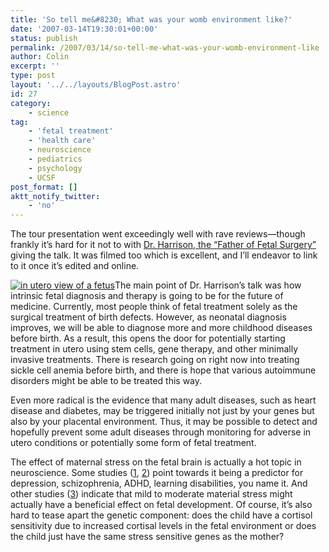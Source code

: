 ```yaml
---
title: 'So tell me&#8230; What was your womb environment like?'
date: '2007-03-14T19:30:01+00:00'
status: publish
permalink: /2007/03/14/so-tell-me-what-was-your-womb-environment-like
author: Colin
excerpt: ''
type: post
layout: '../../layouts/BlogPost.astro'
id: 27
category:
    - science
tag:
    - 'fetal treatment'
    - 'health care'
    - neuroscience
    - pediatrics
    - psychology
    - UCSF
post_format: []
aktt_notify_twitter:
    - 'no'
---
```

The tour presentation went exceedingly well with rave reviews—though frankly it’s hard for it not to with [Dr. Harrison, the “Father of Fetal Surgery”](https://fetus.ucsfmedicalcenter.org/our_team/harrison_bio.asp) giving the talk. It was filmed too which is excellent, and I’ll endeavor to link to it once it’s edited and online.

[![in utero view of a fetus](https://catcubed.com/images/fetus_sml.jpg)](https://catcubed.com/images/fetus_lrg.jpg)The main point of Dr. Harrison’s talk was how intrinsic fetal diagnosis and therapy is going to be for the future of medicine. Currently, most people think of fetal treatment solely as the surgical treatment of birth defects. However, as neonatal diagnosis improves, we will be able to diagnose more and more childhood diseases before birth. As a result, this opens the door for potentially starting treatment in utero using stem cells, gene therapy, and other minimally invasive treatments. There is research going on right now into treating sickle cell anemia before birth, and there is hope that various autoimmune disorders might be able to be treated this way.

Even more radical is the evidence that many adult diseases, such as heart disease and diabetes, may be triggered initially not just by your genes but also by your placental environment. Thus, it may be possible to detect and hopefully prevent some adult diseases through monitoring for adverse in utero conditions or potentially some form of fetal treatment.

The effect of maternal stress on the fetal brain is actually a hot topic in neuroscience. Some studies ([1](https://www.sciencedaily.com/releases/1999/03/990310053349.htm "Science Daily: Study Suggests Maternal Stress And Stress Hormones May Influence Fetal Brain Development In Utero"), [2](https://www.ncbi.nlm.nih.gov/entrez/query.fcgi?cmd=Retrieve&db=PubMed&list_uids=12372649&dopt=Abstract "PubMed: Maternal stress beginning in infancy may sensitize children to later stress exposure: effects on cortisol and behavior.")) point towards it being a predictor for depression, schizophrenia, ADHD, learning disabilities, you name it. And other studies ([3](https://www.sciencedaily.com/releases/2006/05/060517081437.htm "Science Daily: Mild Maternal Stress May Actually Help Children Mature")) indicate that mild to moderate material stress might actually have a beneficial effect on fetal development. Of course, it’s also hard to tease apart the genetic component: does the child have a cortisol sensitivity due to increased cortisal levels in the fetal environment or does the child just have the same stress sensitive genes as the mother?